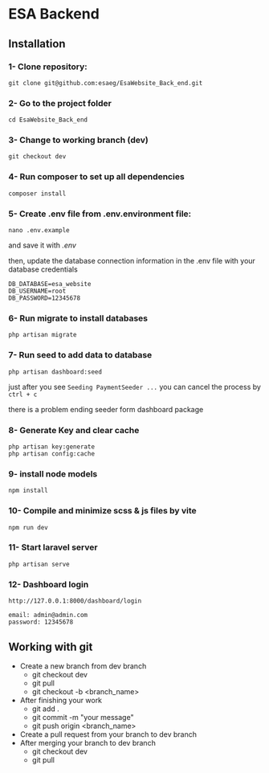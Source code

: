 # ESA Backend

## Installation

### 1- Clone repository:
    git clone git@github.com:esaeg/EsaWebsite_Back_end.git

### 2- Go to the project folder
    cd EsaWebsite_Back_end

### 3- Change to working branch (dev)
    git checkout dev

### 4- Run composer to set up all dependencies
    composer install

### 5- Create .env file from .env.environment file:
    nano .env.example
and save it with *.env*

then, update the database connection information in the .env file with your database credentials

    DB_DATABASE=esa_website
    DB_USERNAME=root
    DB_PASSWORD=12345678

### 6- Run migrate to install databases
    php artisan migrate

### 7- Run seed to add data to database
    php artisan dashboard:seed

just after you see `Seeding PaymentSeeder ...` you can cancel the process by `ctrl + c`

there is a problem ending seeder form dashboard package

### 8- Generate Key and clear cache
    php artisan key:generate
    php artisan config:cache

### 9- install node models
    npm install

### 10- Compile and minimize scss & js files by vite
    npm run dev

### 11- Start laravel server
    php artisan serve

### 12- Dashboard login
    http://127.0.0.1:8000/dashboard/login

    email: admin@admin.com
    password: 12345678

## Working with git
*   Create a new branch from dev branch
    *   git checkout dev
    *   git pull
    *   git checkout -b <branch_name>
*  After finishing your work
    *   git add .
    *   git commit -m "your message"
    *   git push origin <branch_name>
*  Create a pull request from your branch to dev branch
*  After merging your branch to dev branch
    *   git checkout dev
    *   git pull